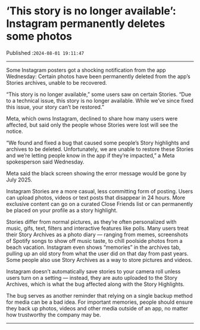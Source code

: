 # ‘This story is no longer available’: Instagram permanently deletes some photos

Published :`2024-08-01 19:11:47`

---

Some Instagram posters got a shocking notification from the app Wednesday: Certain photos have been permanently deleted from the app’s Stories archives, unable to be recovered.

“This story is no longer available,” some users saw on certain Stories. “Due to a technical issue, this story is no longer available. While we’ve since fixed this issue, your story can’t be restored.”

Meta, which owns Instagram, declined to share how many users were affected, but said only the people whose Stories were lost will see the notice.

“We found and fixed a bug that caused some people’s Story highlights and archives to be deleted. Unfortunately, we are unable to restore these Stories and we’re letting people know in the app if they’re impacted,” a Meta spokesperson said Wednesday.

Meta said the black screen showing the error message would be gone by July 2025.

Instagram Stories are a more casual, less committing form of posting. Users can upload photos, videos or text posts that disappear in 24 hours. More exclusive content can go on a curated Close Friends list or can permanently be placed on your profile as a story highlight.

Stories differ from normal pictures, as they’re often personalized with music, gifs, text, filters and interactive features like polls. Many users treat their Story Archives as a photo diary — ranging from memes, screenshots of Spotify songs to show off music taste, to chill poolside photos from a beach vacation. Instagram even shows “memories” in the archives tab, pulling up an old story from what the user did on that day from past years. Some people also use Story Archives as a way to store pictures and videos.

Instagram doesn’t automatically save stories to your camera roll unless users turn on a setting — instead, they are auto uploaded to the Story Archives, which is what the bug affected along with the Story Highlights.

The bug serves as another reminder that relying on a single backup method for media can be a bad idea. For important memories, people should ensure they back up photos, videos and other media outside of an app, no matter how trustworthy the company may be.

---

